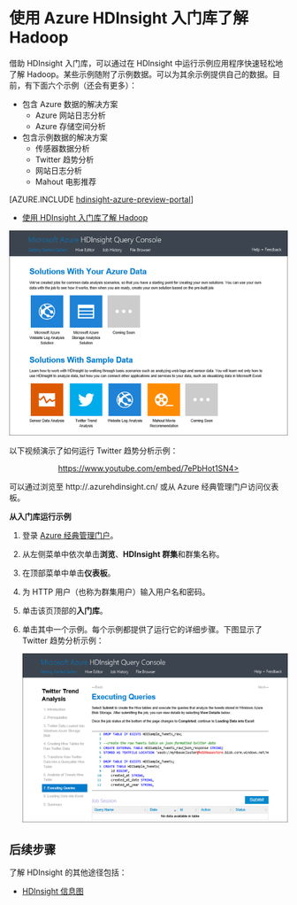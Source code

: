 <!-- not suitable for Mooncake -->

<properties
   pageTitle="使用示例库了解 HDInsight 中的 Hadoop | Azure"
   description="通过从 HDInsight 入门库运行示例应用程序快速了解 Hadoop。使用示例数据，或提供自己的数据。"
   services="hdinsight"
   documentationCenter=""
   tags="azure-portal"
   authors="mumian"
   manager="paulettm"
   editor="cgronlun"/>

<tags
	ms.service="hdinsight"
	ms.date="02/04/2016"
	wacn.date="02/06/2017"/>

# 使用 Azure HDInsight 入门库了解 Hadoop

借助 HDInsight 入门库，可以通过在 HDInsight 中运行示例应用程序快速轻松地了解 Hadoop。某些示例随附了示例数据。可以为其余示例提供自己的数据。目前，有下面六个示例（还会有更多）：

- 包含 Azure 数据的解决方案
	- Azure 网站日志分析
	- Azure 存储空间分析
- 包含示例数据的解决方案
	- 传感器数据分析
	- Twitter 趋势分析
	- 网站日志分析
	- Mahout 电影推荐

[AZURE.INCLUDE [hdinsight-azure-preview-portal](../includes/hdinsight-azure-preview-portal.md)]

* [使用 HDInsight 入门库了解 Hadoop](/documentation/articles/hdinsight-learn-hadoop-use-sample-gallery)

![包括示例数据的 HDInsight Hadoop、Storm 和 HBase 入门库解决方案。][hdinsight.sample.gallery]

以下视频演示了如何运行 Twitter 趋势分析示例：

<center><a href="https://www.youtube.com/embed/7ePbHot1SN4">https://www.youtube.com/embed/7ePbHot1SN4></a></center>

可以通过浏览至 http://<YourHDInsightClusterName>.azurehdinsight.cn/ 或从 Azure 经典管理门户访问仪表板。

**从入门库运行示例**

1. 登录 [Azure 经典管理门户][azure.portal]。
2. 从左侧菜单中依次单击**浏览**、**HDInsight 群集**和群集名称。
3. 在顶部菜单中单击**仪表板**。
4. 为 HTTP 用户（也称为群集用户）输入用户名和密码。
6. 单击该页顶部的**入门库**。
7. 单击其中一个示例。每个示例都提供了运行它的详细步骤。下图显示了 Twitter 趋势分析示例：

	![HDInsight Twitter 趋势分析示例][hdinsight.twitter.sample]

## 后续步骤
了解 HDInsight 的其他途径包括：

- [HDInsight 信息图][hdinsight.infographic]

<!--Image references-->
[hdinsight.sample.gallery]: ./media/hdinsight-learn-hadoop-use-sample-gallery/HDInsight-Getting-Started-Gallery.png
[hdinsight.twitter.sample]: ./media/hdinsight-learn-hadoop-use-sample-gallery/HDInsight-Twitter-Trend-Analysis-sample.png

<!--Link references-->
[hdinsight.learn.map]: /documentation/articles/hdinsight-learn-map
[hdinsight.infographic]: http://go.microsoft.com/fwlink/?linkid=523960
[azure.portal]: https://manage.windowsazure.cn

<!---HONumber=Mooncake_Quality_Review_1202_2016-->